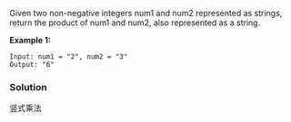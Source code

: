 Given two non-negative integers num1 and num2 represented as strings, return the product of num1 and num2, also represented as a string.

**Example 1:**

```
Input: num1 = "2", num2 = "3"
Output: "6"
```

### Solution 

竖式乘法